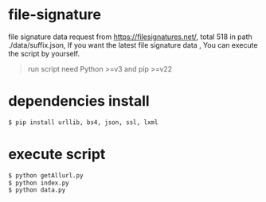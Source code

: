 # file-signature
file signature data request from https://filesignatures.net/, total 518 in path ./data/suffix.json, If you want the latest file signature data , You can execute the script by yourself.

> run script need Python >=v3 and pip >=v22

# dependencies install

```bash
$ pip install urllib, bs4, json, ssl, lxml
```

# execute script

```bash
$ python getAllurl.py
$ python index.py
$ python data.py
```


